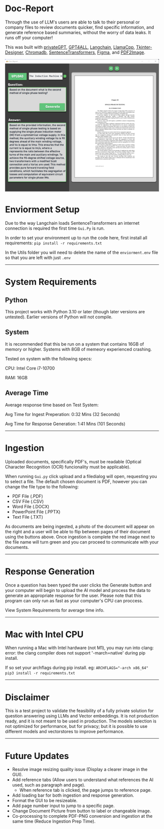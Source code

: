 # Doc-Report
Through the use of LLM's users are able to talk to their personal or company files to review documents quicker, find specific information, and generate reference based summaries, without the worry of data leaks. It runs off your computer!

This was built with [privateGPT](https://github.com/imartinez/privateGPT), [GPT4ALL](https://github.com/nomic-ai/gpt4all), [Langchain](https://github.com/hwchase17/langchain), [LlamaCpp](https://github.com/ggerganov/llama.cpp), [Tkinter-Designer](https://github.com/ParthJadhav/Tkinter-Designer), [Chromadb](https://www.trychroma.com/), [SentenceTransformers](https://www.sbert.net/), [Figma](www.figma.com), and [PDF2Image](https://pdf2image.readthedocs.io/en/latest/index.html).

![Screenshot of Doc-Report Output](/init/Doc-Report.png)

# Enviorment Setup
Due to the way Langchain loads SentenceTransformers an internet connection is required the first time `Gui.Py` is run.

In order to set your environment up to run the code here, first install all requirements:
`pip install -r requirements.txt`

In the Utils folder you will need to delete the name of the `enviorment.env` file so that you are left with just `.env`

-----------------------------------------

# System Requirements
## Python

This project works with Python 3.10 or later (though later versions are untested). Earlier versions of Python will not compile.

## System

It is recommended that this be run on a system that contains 16GB of memory or higher. Systems with 8GB of memeory experienced crashing.

Tested on system with the following specs:

CPU: Intel Core i7-10700

RAM: 16GB

## Average Time

Average response time based on Test System:

Avg Time for Ingest Preperation: 0:32 Mins (32 Seconds)

Avg Time for Response Generation: 1:41 Mins (101 Seconds)

-----------------------------------------

# Ingestion 
Uploaded documents, specifically PDF's, must be readable (Optical Character Recognition (OCR) funcionality must be applicable).

When running `Gui.py` click upload and a filedialog will open, requesting you to select a file. The default chosen document is PDF, however you can change the file type to the following:

- PDF File        (.PDF)
- CSV File        (.CSV)
- Word File       (.DOCX)
- PowerPoint File (.PPTX)
- Text File       (.TXT)

As documents are being ingested, a photo of the document will appear on the right and a user will be able to flip between pages of their document using the buttons above. Once ingestion is complete the red image next to the file name will turn green and you can proceed to communicate with your documents.

-----------------------------------------
# Response Generation

Once a question has been typed the user clicks the Generate button and your computer will begin to upload the AI model and process the data to generate an appropriate response for the user. Please note that this program can only run as fast as your computer's CPU can proccess. 

View System Requirements for average time info.

-----------------------------------------

# Mac with Intel CPU

When running a Mac with Intel hardware (not M1), you may run into clang: error: the clang compiler does not support '-march=native' during pip install.

If so set your archflags during pip install. eg: `ARCHFLAGS="-arch x86_64" pip3 install -r requirements.txt`

-----------------------------------------

# Disclaimer

This is a test project to validate the feasibility of a fully private solution for question answering using LLMs and Vector embeddings. It is not production ready, and it is not meant to be used in production. The models selection is not optimized for performance, but for privacy; but it is possible to use different models and vectorstores to improve performance.

-----------------------------------------

# Future Updates

- Resolve image resizing quality issue (Display a clearer image in the GUI).
- Add reference tabs (Allow users to understand what references the AI used, such as paragraph and page).
  - When reference tab is clicked, the page jumps to reference page. 
- Add loading bar for both ingestion and response generation.
- Format the GUI to be resizeable.
- Add page number input to jump to a specific page.
- Change Document Picture from button to label or changeable image.
- Co-processing to complete PDF-PNG conversion and ingestion at the same time (Reduce Ingestion Prep Time).

